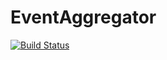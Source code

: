 # EventAggregator

[![Build Status](https://dev.azure.com/heikovetter/heikovetter/_apis/build/status/heikovetter.EventAggregator?branchName=master)](https://dev.azure.com/heikovetter/heikovetter/_build/latest?definitionId=1&branchName=master)

